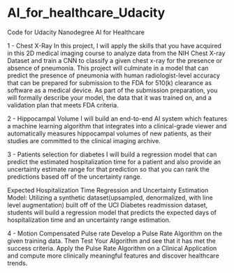 # AI_for_healthcare_Udacity
Code for Udacity Nanodegree AI for Healthcare

1 - Chest X-Ray
In this project, I will apply the skills that you have acquired in this 2D medical imaging course to analyze data from the NIH Chest X-ray Dataset and train a CNN to classify a given chest x-ray for the presence or absence of pneumonia. This project will culminate in a model that can predict the presence of pneumonia with human radiologist-level accuracy that can be prepared for submission to the FDA for 510(k) clearance as software as a medical device. As part of the submission preparation, you will formally describe your model, the data that it was trained on, and a validation plan that meets FDA criteria.

2 - Hippocampal Volume 
I will build an end-to-end AI system which features a machine learning algorithm that integrates into a clinical-grade viewer and automatically measures hippocampal volumes of new patients, as their studies are committed to the clinical imaging archive.

3 - Patients selection for diabetes
I will build a regression model that can predict the estimated hospitalization time for a patient and also provide an uncertainty estimate range for that prediction so that you can rank the predictions based off of the uncertainty range.

Expected Hospitalization Time Regression and Uncertainty Estimation Model: Utilizing a synthetic dataset(upsampled, denormalized, with line level augmentation) built off of the UCI Diabetes readmission dataset, students will build a regression model that predicts the expected days of hospitalization time and an uncertainty range estimation.

4 - Motion Compensated Pulse rate
Develop a Pulse Rate Algorithm on the given training data. Then Test Your Algorithm and see that it has met the success criteria.
Apply the Pulse Rate Algorithm on a Clinical Application and compute more clinically meaningful features and discover healthcare trends.
